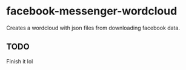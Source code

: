 # facebook-messenger-wordcloud

Creates a wordcloud with json files from downloading facebook data.

## TODO
Finish it lol
